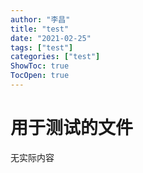 ```yaml
---
author: "李昌"
title: "test"
date: "2021-02-25"
tags: ["test"]
categories: ["test"]
ShowToc: true
TocOpen: true
---
```


# 用于测试的文件
无实际内容